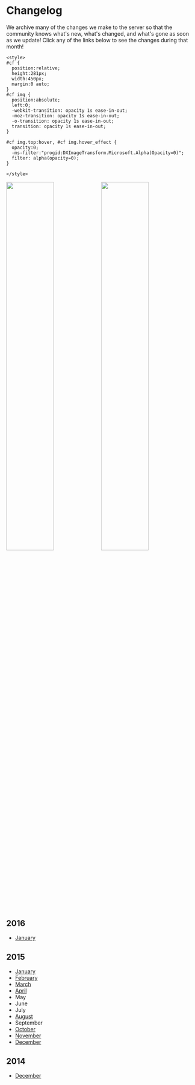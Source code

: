 ---
---
# Changelog

We archive many of the changes we make to the server so that the community knows what's new, what's changed, and what's gone as soon as we update! Click any of the links below to see the changes during that month!

    <style>
    #cf {
      position:relative;
      height:281px;
      width:450px;
      margin:0 auto;
    }
    #cf img {
      position:absolute;
      left:0;
      -webkit-transition: opacity 1s ease-in-out;
      -moz-transition: opacity 1s ease-in-out;
      -o-transition: opacity 1s ease-in-out;
      transition: opacity 1s ease-in-out;
    }

    #cf img.top:hover, #cf img.hover_effect {
      opacity:0;
      -ms-filter:"progid:DXImageTransform.Microsoft.Alpha(Opacity=0)";
      filter: alpha(opacity=0);
    }

    </style>
  
<div id="cf">
  <img class="bottom" style="float: left; max-width:464px; width: 50%;" src="{{site.baseurl}}/media/Worlds_Nether.jpg" />
  <a href="{{site.baseurl}}/the-end"><img class="top" style="float: right; max-width:464px; width: 50%;" src="{{site.baseurl}}/media/Worlds_End.jpg" /></a>
</div>

## 2016
* [January](https://docs.google.com/spreadsheets/d/10KEP6huoIN767tKY6uikXNoUYw2gwgbFl26b-TNojXA/edit?usp=sharing#gid=0)

## 2015

* [January]({{site.baseurl}}/cl/2015/1)
* [February]({{site.baseurl}}/cl/2015/2)
* [March]({{site.baseurl}}/cl/2015/3)
* [April]({{site.baseurl}}/cl/2015/4)
* May
* June
* July
* [August]({{site.baseurl}}/cl/2015/8)
* September
* [October]({{site.baseurl}}/cl/2015/10)
* [November]({{site.baseurl}}/cl/2015/11)
* [December]({{site.baseurl}}/cl/2015/12)

## 2014

* [December]({{site.baseurl}}/cl/2014/12)
